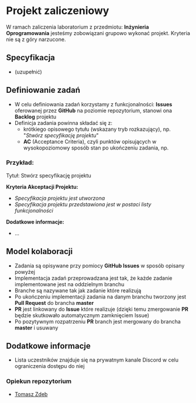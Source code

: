 # Projekt zaliczeniowy

W ramach zaliczenia laboratorium z przedmiotu: **Inżynieria Oprogramowania** jesteśmy zobowiązani grupowo wykonać projekt. Kryteria nie są z góry narzucone.

## Specyfikacja

* (uzupełnić)

## Definiowanie zadań

* W celu definiowania zadań korzystamy z funkcjonalności: **Issues** oferowanej przez **GitHub** na poziomie repozytorium, stanowi ona **Backlog** projektu
* Definicja zadania powinna składać się z:
  * krótkiego opisowego tytułu (wskazany tryb rozkazujący), np. "*Stwórz specyfikację projektu*"
  * **AC** (Acceptance Criteria), czyli punktów opisujących w wysokopoziomowy sposób stan po ukończeniu zadania, np.
   
### Przykład:

Tytuł: Stwórz specyfikację projektu

**Kryteria Akceptacji Projektu:**
* *Specyfikacja projektu jest utworzona*
* *Specyfikacja projektu przedstawiona jest w postaci listy funkcjonalności*

**Dodatkowe informacje:**
* ...

## Model kolaboracji

* Zadania są opisywane przy pomiocy **GitHub Issues** w sposób opisany powyżej
* Implementacja zadań przeprowadzana jest tak, że każde zadanie implementowane jest na oddzielnym branchu
* Branche są nazywane tak jak zadanie które realizują
* Po ukończeniu implementacji zadania na danym branchu tworzony jest **Pull Request** do brancha **master**
* **PR** jest linkowany do **Issue** które realizuje (dzięki temu zmergowanie **PR** będzie skutkowało automatycznym zamknięciem Issue)
* Po pozytywnym rozpatrzeniu **PR** branch jest mergowany do brancha **master** i usuwany

## Dodatkowe informacje

* Lista uczestników znajduje się na prywatnym kanale Discord w celu ograniczenia dostępu do niej

### Opiekun repozytorium

* [Tomasz Zdeb](https://github.com/Tomasz-Zdeb)
